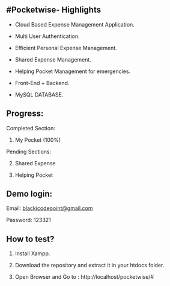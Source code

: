 #Pocketwise- Highlights
-----------------------------


- Cloud Based Expense Management Application.


- Multi User Authentication.


- Efficient Personal Expense Management.


- Shared Expense Management.


- Helping Pocket Management for emergencies.


- Front-End + Backend.


- MySQL DATABASE.



Progress:
-----------------------------

Completed Section:

1. My Pocket (100%)

Pending Sections:

2. Shared Expense

3. Helping Pocket


Demo login:
-----------------------------

Email: blackicodepoint@gmail.com

Password: 123321


How to test?
-------------------------

1. Install Xampp.

2. Download the repository and extract it in your htdocs folder.

3. Open Browser and Go to : http://localhost/pocketwise/#
